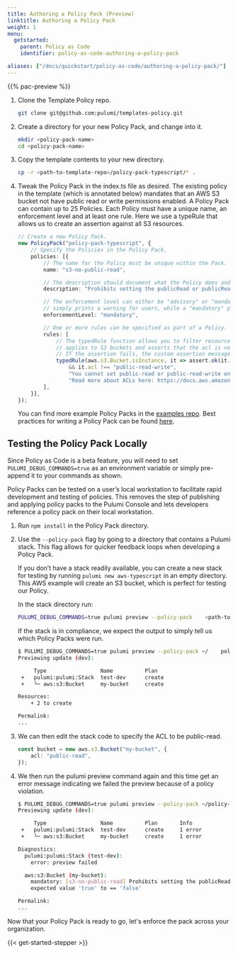 ```yaml
---
title: Authoring a Policy Pack (Preview)
linktitle: Authoring a Policy Pack
weight: 1
menu:
  getstarted:
    parent: Policy as Code
    identifier: policy-as-code-authoring-a-policy-pack

aliases: ["/docs/quickstart/policy-as-code/authoring-a-policy-pack/"]
---
```

{{% pac-preview %}}

1. Clone the Template Policy repo.

    ```sh
    git clone git@github.com:pulumi/templates-policy.git
    ```

1. Create a directory for your new Policy Pack, and change into it.

    ```sh
    mkdir <policy-pack-name>
    cd <policy-pack-name>
    ```

1. Copy the template contents to your new directory.

    ```sh
    cp -r <path-to-template-repo>/policy-pack-typescript/* .
    ```

1. Tweak the Policy Pack in the index.ts file as desired. The existing policy in the template (which is annotated below) mandates that an AWS S3 bucket not have public read or write permissions enabled. A Policy Pack can contain up to 25 Policies. Each Policy must have a unique name, an enforcement level and at least one rule. Here we use a typeRule that allows us to create an assertion against all S3 resources.

    ```typescript
    // Create a new Policy Pack.
    new PolicyPack("policy-pack-typescript", {
        // Specify the Policies in the Policy Pack.
        policies: [{
            // The name for the Policy must be unique within the Pack.
            name: "s3-no-public-read",

            // The description should document what the Policy does and why it exists.
            description: "Prohibits setting the publicRead or publicReadWrite   permission on AWS S3 buckets.",

            // The enforcement level can either be "advisory" or "mandatory". An    "advisory" enforcement level
            // simply prints a warning for users, while a "mandatory" policy will block     an update from proceeding.
            enforcementLevel: "mandatory",

            // One or more rules can be specified as part of a Policy.
            rules: [
                // The typedRule function allows you to filter resources. In this case,     the rule only
                // applies to S3 buckets and asserts that the acl is not "public-read"  nor "public-read-write".
                // If the assertion fails, the custom assertion message will be     displayed to users.
                typedRule(aws.s3.Bucket.isInstance, it => assert.ok(it.acl !==  "public-read"
                    && it.acl !== "public-read-write",
                    "You cannot set public-read or public-read-write on an S3 bucket. "     +
                    "Read more about ACLs here: https://docs.aws.amazon.com/AmazonS3/   latest/dev/acl-overview.html")),
            ],
        }],
    });
    ```

    You can find more example Policy Packs in the [examples repo](https://github.com/pulumi/examples/tree/master/policy-packs). Best practices for writing a Policy Pack can be found [here](../best-practices).

## Testing the Policy Pack Locally

Since Policy as Code is a beta feature, you will need to set `PULUMI_DEBUG_COMMANDS=true` as an environment variable or simply pre-append it to your commands as shown.

Policy Packs can be tested on a user’s local workstation to facilitate rapid development and testing of policies. This removes the step of publishing and applying policy packs to the Pulumi Console and lets developers reference a policy pack on their local workstation.

1. Run `npm install` in the Policy Pack directory.

1. Use the `--policy-pack` flag by going to a directory that contains a Pulumi stack. This flag allows for quicker feedback loops when developing a Policy Pack.

    If you don’t have a stack readily available, you can create a new stack for testing by running `pulumi new aws-typescript` in an empty directory. This AWS example will create an S3 bucket, which is perfect for testing our Policy.

    In the stack directory run:

    ```sh
    PULUMI_DEBUG_COMMANDS=true pulumi preview --policy-pack    <path-to-new-policy-pack-directory>
    ```

    If the stack is in compliance, we expect the output to simply tell us which     Policy Packs were run.

    ```sh
    $ PULUMI_DEBUG_COMMANDS=true pulumi preview --policy-pack ~/    policy-pack-typescript
    Previewing update (dev):

         Type                 Name          Plan
     +   pulumi:pulumi:Stack  test-dev  	create
     +   └─ aws:s3:Bucket     my-bucket     create

    Resources:
        + 2 to create

    Permalink:
    ...
    ```

1. We can then edit the stack code to specify the ACL to be public-read.

    ```typescript
    const bucket = new aws.s3.Bucket("my-bucket", {
        acl: "public-read",
    });
    ```

1. We then run the pulumi preview command again and this time get an error message indicating we failed the preview because of a policy violation.

    ```sh
    $ PULUMI_DEBUG_COMMANDS=true pulumi preview --policy-pack ~/policy-pack-typescript
    Previewing update (dev):

         Type                 Name          Plan       Info
     +   pulumi:pulumi:Stack  test-dev  	create     1 error
     +   └─ aws:s3:Bucket     my-bucket     create     1 error

    Diagnostics:
      pulumi:pulumi:Stack (test-dev):
        error: preview failed

      aws:s3:Bucket (my-bucket):
        mandatory: [s3-no-public-read] Prohibits setting the publicRead or  publicReadWrite permission on AWS S3 buckets.
        expected value 'true' to == 'false'

    Permalink:
    ...
    ```

Now that your Policy Pack is ready to go, let's enforce the pack across your organization.

{{< get-started-stepper >}}
